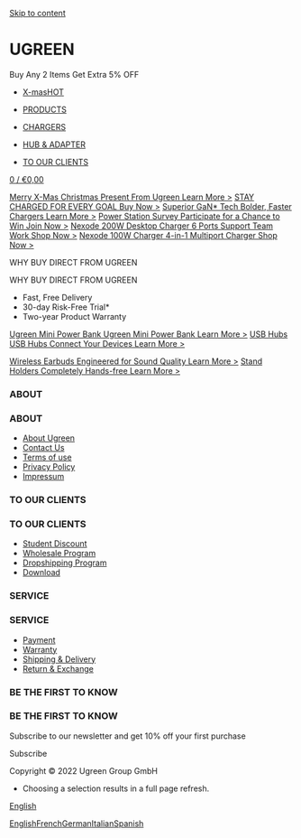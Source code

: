 [Skip to content](https://eu.ugreen.com/#MainContent)

UGREEN
==========

Buy Any 2 Items Get Extra 5% OFF

[](https://eu.ugreen.com/)

[](https://eu.ugreen.com/)

* [X-masHOT](https://eu.ugreen.com/pages/new-christmas)
* [PRODUCTS](https://eu.ugreen.com/#)

* [CHARGERS](https://eu.ugreen.com/#)

* [HUB & ADAPTER](https://eu.ugreen.com/#)

* [TO OUR CLIENTS](https://eu.ugreen.com/#)

[](https://eu.ugreen.com/search)

[](https://eu.ugreen.com/account)

[0 / €0,00](https://eu.ugreen.com/cart)

[Merry X-Mas Christmas Present From Ugreen Learn More \>](https://eu.ugreen.com/pages/new-christmas) [STAY CHARGED FOR EVERY GOAL Buy Now \>](https://eu.ugreen.com/collections/stay-charged-for-every-goal) [Superior GaN\* Tech Bolder, Faster Chargers Learn More \>](https://eu.ugreen.com/collections/gan-chargers) [Power Station Survey Participate for a Chance to Win Join Now \>](https://eu.ugreen.com/pages/Power-Station-Survey%20) [Nexode 200W Desktop Charger 6 Ports Support Team Work Shop Now \>](https://eu.ugreen.com/products/ugreen-nexode-200w-usb-c-desktop-charger?variant=40293723078739) [Nexode 100W Charger 4-in-1 Multiport Charger Shop Now \>](https://eu.ugreen.com/products/ugreen-nexode-100w-usb-c-wall-charger?variant=40293741199443)

 WHY BUY DIRECT
 FROM UGREEN

 WHY BUY DIRECT FROM UGREEN

* Fast, Free Delivery
* 30-day Risk-Free Trial\*
* Two-year Product Warranty

[Ugreen Mini Power Bank Ugreen Mini Power Bank Learn More \>](https://eu.ugreen.com/collections/power-bank?view=no-usf) [USB Hubs USB Hubs Connect Your Devices Learn More \>](https://eu.ugreen.com/collections/hubs-adapters)

[Wireless Earbuds Engineered for Sound Quality Learn More \>](https://eu.ugreen.com/collections/earbuds) [Stand Holders Completely Hands-free Learn More \>](https://eu.ugreen.com/collections/stands-mounts)

### ABOUT ###

### ABOUT ###

* [About Ugreen](https://eu.ugreen.com/pages/about-ugreen)
* [Contact Us](https://eu.ugreen.com/pages/contact-us)
* [Terms of use](https://eu.ugreen.com/policies/terms-of-service)
* [Privacy Policy](https://eu.ugreen.com/policies/privacy-policy)
* [Impressum](https://eu.ugreen.com/pages/legal-notice)

### TO OUR CLIENTS ###

### TO OUR CLIENTS ###

* [Student Discount](https://eu.ugreen.com/pages/student-discount)
* [Wholesale Program](https://eu.ugreen.com/pages/wholesale-program)
* [Dropshipping Program](https://eu.ugreen.com/pages/dropshipping-program)
* [Download](https://eu.ugreen.com/pages/download)

### SERVICE ###

### SERVICE ###

* [Payment](https://eu.ugreen.com/pages/payment)
* [Warranty](https://eu.ugreen.com/pages/warranty)
* [Shipping & Delivery](https://eu.ugreen.com/policies/shipping-policy)
* [Return & Exchange](https://eu.ugreen.com/pages/return-exchange)

### BE THE FIRST TO KNOW ###

### BE THE FIRST TO KNOW ###

Subscribe to our newsletter and get 10% off your first purchase

Subscribe

Copyright © 2022 Ugreen Group GmbH

* Choosing a selection results in a full page refresh.

[](https://eu.ugreen.com/#)

[English](https://eu.ugreen.com/#)

[English](https://eu.ugreen.com/#)[French](https://eu.ugreen.com/#)[German](https://eu.ugreen.com/#)[Italian](https://eu.ugreen.com/#)[Spanish](https://eu.ugreen.com/#)
